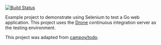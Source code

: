 [![Build Status](http://beta.drone.io/api/badges/drone-demos/drone-go-selenium/status.svg)](http://beta.drone.io/drone-demos/drone-go-selenium)

Example project to demonstrate using Selenium to test a Go web application. This project uses the [Drone](https://github.com/drone/drone) continuous integration server as the testing environment.

This project was adapted from [campoy/todo](https://github.com/campoy/todo).
